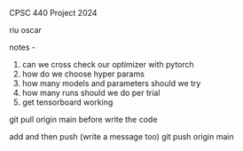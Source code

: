 CPSC 440 Project 2024

riu
oscar 

notes - 

1. can we cross check our optimizer with pytorch
2. how do we choose hyper params
3. how many models and parameters should we try
4. how many runs should we do per trial
5. get tensorboard working


git pull origin main  before write the code

add and then push (write a message too)
git push origin main
